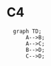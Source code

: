 <work in progress>
  
# C4 

```mermaid
  graph TD;
      A-->B;
      A-->C;
      B-->D;
      C-->D;
```
